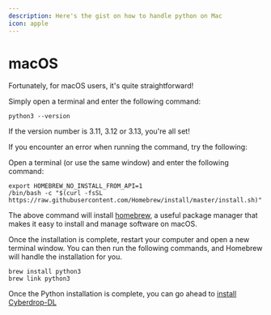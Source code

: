 ```yaml
---
description: Here's the gist on how to handle python on Mac
icon: apple
---
```


# macOS

Fortunately, for macOS users, it's quite straightforward!

Simply open a terminal and enter the following command:

```shell
python3 --version
```

If the version number is 3.11, 3.12 or 3.13, you're all set!

If you encounter an error when running the command, try the following:

Open a terminal (or use the same window) and enter the following command:

```shell
export HOMEBREW_NO_INSTALL_FROM_API=1
/bin/bash -c "$(curl -fsSL https://raw.githubusercontent.com/Homebrew/install/master/install.sh)"
```

The above command will install [homebrew](https://brew.sh/), a useful package manager that makes it easy to install and manage software on macOS.

Once the installation is complete, restart your computer and open a new terminal window. You can then run the following commands, and Homebrew will handle the installation for you.

```shell
brew install python3
brew link python3
```

Once the Python installation is complete, you can go ahead to [install Cyberdrop-DL](../cyberdrop-dl-install.md)
